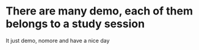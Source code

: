# There are many demo, each of them belongs to a study session
It just demo, nomore and have a nice day
